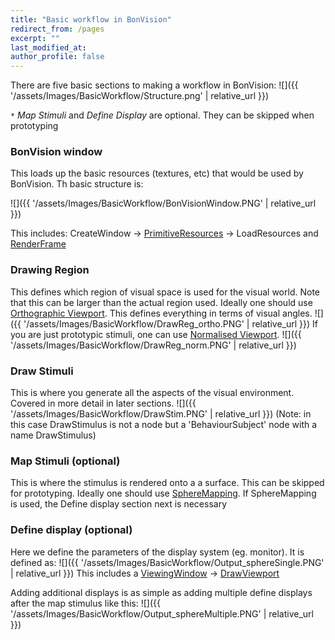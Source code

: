 ```yaml
---
title: "Basic workflow in BonVision"
redirect_from: /pages
excerpt: ""
last_modified_at: 
author_profile: false
---
```

There are five basic sections to making a workflow in BonVision:
![]({{ '/assets/Images/BasicWorkflow/Structure.png' | relative_url }})

`*` *Map Stimuli* and *Define Display* are optional. They can be skipped when prototyping

### BonVision window 
This loads up the basic resources (textures, etc) that would be used by BonVision. Th basic structure is:

![]({{ '/assets/Images/BasicWorkflow/BonVisionWindow.PNG' | relative_url }})

This includes: CreateWindow &rarr; [PrimitiveResources](/docs/PrimitiveResources) &rarr; LoadResources
and [RenderFrame](/docs/Shaders)

### Drawing Region
This defines which region of visual space is used for the visual world. Note that this can be larger than the actual region used. Ideally one should use [Orthographic Viewport](/docs/OrthographicViewport). This defines everything in terms of visual angles. 
![]({{ '/assets/Images/BasicWorkflow/DrawReg_ortho.PNG' | relative_url }})
If you are just prototypic stimuli, one can use [Normalised Viewport](/docs/NormalisedViewport). 
![]({{ '/assets/Images/BasicWorkflow/DrawReg_norm.PNG' | relative_url }})

### Draw Stimuli
This is where you generate all the aspects of the visual environment. Covered in more detail in later sections.
![]({{ '/assets/Images/BasicWorkflow/DrawStim.PNG' | relative_url }})
(Note: in this case DrawStimulus is not a node but a 'BehaviourSubject' node with a name DrawStimulus)

### Map Stimuli (optional)
This is where the stimulus is rendered onto a a surface. This can be skipped for prototyping.
Ideally one should use [SphereMapping](/docs/SphereMapping). If SphereMapping is used, the Define display section next is necessary

### Define display (optional)
Here we define the parameters of the display system (eg. monitor). It is defined as:
![]({{ '/assets/Images/BasicWorkflow/Output_sphereSingle.PNG' | relative_url }})
This includes a [ViewingWindow](/docs/ViewingWindow) &rarr; [DrawViewport](/docs/DrawViewport)

Adding additional displays is as simple as adding multiple define displays after the map stimulus like this:
![]({{ '/assets/Images/BasicWorkflow/Output_sphereMultiple.PNG' | relative_url }})




